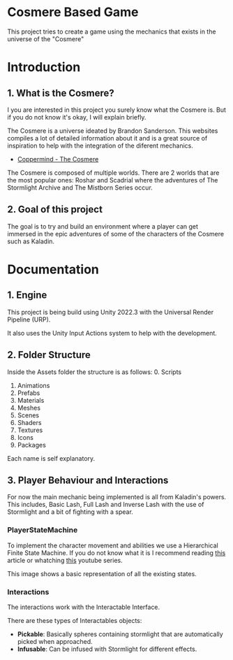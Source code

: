 # Cosmere Based Game

This project tries to create a game using the mechanics that exists in the universe of the "Cosmere"

# Introduction
## 1. What is the Cosmere?

I you are interested in this project you surely know what the Cosmere is. 
But if you do not know it's okay, I will explain briefly. 

The Cosmere is a universe ideated by Brandon Sanderson. 
This websites compiles a lot of detailed information about it and is a great source of inspiration to help with the integration of the diferent mechanics. 

- [Coppermind - The Cosmere](https://coppermind.net/wiki/Cosmere)

The Cosmere is composed of multiple worlds. There are 2 worlds that are the most popular ones:
Roshar and Scadrial where the adventures of The Stormlight Archive and The Mistborn Series occur. 
## 2. Goal of this project

The goal is to try and build an environment where a player can get immersed in the epic adventures of some of the characters of the Cosmere such as Kaladin. 


# Documentation

## 1. Engine
This project is being build using Unity 2022.3 with the Universal Render Pipeline (URP).

It also uses the Unity Input Actions system to help with the development. 

## 2. Folder Structure
Inside the Assets folder the structure is as follows:
0. Scripts
1. Animations
2. Prefabs
3. Materials
4. Meshes
5. Scenes
6. Shaders
7. Textures
8. Icons
9. Packages

Each name is self explanatory.

## 3. Player Behaviour and Interactions

For now the main mechanic being implemented is all from Kaladin's powers. This includes, Basic Lash, Full Lash and Inverse Lash with the use of Stormlight and a bit of fighting with a spear. 

### PlayerStateMachine

To implement the character movement and abilities we use a Hierarchical Finite State Machine.
If you do not know what it is I recommend reading [this](https://gamedevbeginner.com/state-machines-in-unity-how-and-when-to-use-them/) article or whatching [this](https://www.youtube.com/watch?v=Vt8aZDPzRjI) youtube series.

This image shows a basic representation of all the existing states. 


### Interactions

The interactions work with the Interactable Interface. 

There are these types of Interactables objects:
- **Pickable**: Basically spheres containing stormlight that are automatically picked when approached.
- **Infusable**: Can be infused with Stormlight for different effects.

